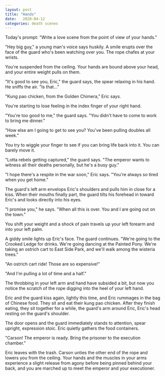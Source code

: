 ```yaml
---
layout: post
title: "Hands"
date:   2020-04-12
categories: death scenes
---
```

Today's prompt: "Write a love scene from the point of view of your hands."

"Hey big guy," a young man's voice says huskily. A smile erupts over the face of the guard who's been watching over you. The rope chafes at your wrists. 

You're suspended from the ceiling. Your hands are bound above your head, and your entire weight pulls on them.

"It's good to see you, Eric," the guard says, the spear relaxing in his hand. He sniffs the air. "Is that..."

"Kung pao chicken, from the Golden Chimera," Eric says. 

You're starting to lose feeling in the index finger of your right hand.

"You're too good to me," the guard says. "You didn't have to come to work to bring me dinner."

"How else am I going to get to see you? You've been pulling doubles all week."

You try to wiggle your finger to see if you can bring life back into it. You can barely move it.

"Lotta rebels getting captured," the guard says. "The emperor wants to witness all their deaths personally, but he's a busy guy."

"I hope there's a respite in the war soon," Eric says. "You're always so tired when you get home."

The guard's left arm envelops Eric's shoulders and pulls him in close for a kiss. When their mouths finally part, the guard tilts his forehead in toward Eric's and looks directly into his eyes.

"I promise you," he says. "When all this is over. You and I are going out on the town."

You shift your weight and a shock of pain travels up your left forearm and into your left palm.

A giddy smile lights up Eric's face. The guard continues. "We're going to the Crooked Ledge for drinks. We're going dancing at the Painted Pony. We're taking an ostrich cart to East Side Park, and we'll walk among the wisteria trees."

"An ostrich cart ride! Those are so expensive!"

"And I'm pulling a lot of time and a half."

The throbbing in your left arm and hand have subsided a bit, but now you notice the scratch of the rope digging into the heel of your left hand.

Eric and the guard kiss again, lightly this time, and Eric rummages in the bag of Chinese food. They sit and eat their kung pao chicken. After they finish eating, they sit together for a while, the guard's arm around Eric, Eric's head resting on the guard's shoulder.

The door opens and the guard immediately stands to attention, spear upright, expression stoic. Eric quietly gathers the food containers.

"Carson! The emperor is ready. Bring the prisoner to the execution chamber."

Eric leaves with the trash. Carson unties the other end of the rope and lowers you from the ceiling. Your hands and the muscles in your arms experience a slight release from agony before being pinned behind your back, and you are marched up to meet the emperor and your executioner.
